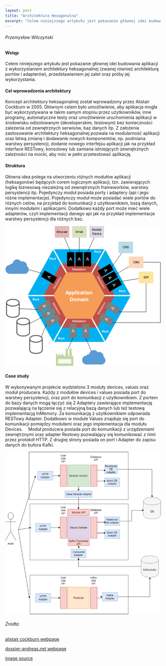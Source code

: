 ```yaml
---
layout: post
title: "Architektura Hexagonalna"
excerpt: "Celem niniejszego artykułu jest pokazanie głównej idei budowania aplikacji z wykorzystaniem architektury heksagonalnej (zwanej również architekturą portów i adapterów), przedstawieniem..."
---
```


###### Przemysław Wilczyński
#### Wstęp
Celem niniejszego artykułu jest pokazanie głównej idei budowania aplikacji z wykorzystaniem 
architektury heksagonalnej (zwanej również architekturą portów i adapterów), przedstawieniem 
jej zalet oraz próby jej wykorzystania.
#### Cel wprowadzenia architektury
Koncept architektury heksagonalnej został wprowadzony przez Alistair Cockburn w 2005. 
Głównym celem było umożliwienie, aby aplikacja mogła być wykorzystywana w takim samym stopniu przez 
użytkowników, inne programy, automatyczne testy oraz umożliwienie uruchomienia aplikacji w środowisku 
odizolowanym (developerskim, testowym) bez konieczności zależenia od zewnętrznych serwisów, baz danych itp.
Z  założenia zastosowanie architektury heksagonalnej pozwala na modularność aplikacji oraz łatwą zmianę 
i dodawanie nowych komponentów, np. podmiana warstwy persystencji, dodanie nowego interfejsu aplikacji 
jak na przykład interface RESTowy, konsolowy lub zamiana istniejących zewnętrznych zależności na mocki, 
aby móc w pełni przetestować aplikację.
#### Struktura
Główna idea polega na utworzeniu różnych modułów aplikacji (heksagonów) będących corem logicznym 
aplikacji, tzn. zawierających logikę biznesową niezależną od zewnętrznych frameworków, warstwy 
persystencji itp. 
Pojedynczy moduł posiada porty i adaptery (api i jego różne implementacje). Pojedynczy moduł może 
posiadać wiele portów do różnych celów, na przykład do komunikacji z użytkownikiem, bazą danych, innymi 
modułami i aplikacjami. Dodatkowo każdy port może mieć wiele adapterów, czyli implementacji danego api 
jak na przykład implementacje warstwy persystencji dla różnych baz.

![Schemat modułu](https://github.com/kamdibus/PIK/blob/gh-pages/img/hex.png?raw=true "Struktura modułu")

#### Case study
W wykonywanym projekcie wydzielono 3 moduły devices, values oraz moduł producera. Każdy z modułów devices i values posiada port do 
warstwy persystencji, oraz port do komunikacji z użytkownikiem. Z portem 
do bazy danych mogą łączyć się 2 Adaptery zawierające implementację pozwalającą na łączenie się z 
relacyjną bazą danych lub też testową implementacją InMemory. Za komunikację z użytkownikiem odpowiada 
RESTowy Adapter. 
Dodatkowo w module Values znajduje się port do komunikacji pomiędzy modułami oraz jego implementacja 
dla modułu Devices. 
Moduł producera posiada port do komunikacji z urządzeniami zewnętrznymi oraz adapter Restowy pozwalający się komunikować
z nimi przez protokół HTTP. Z drugiej strony posiada on port i Adapter do zapisu danych do bufora Kafki.


![Architektura aplikajci](https://github.com/kamdibus/PIK/blob/gh-pages/img/arch4.png?raw=true "Architektura")

###### Źródła:
[alistair cockburn webpage](http://alistair.cockburn.us/Hexagonal+architecture)

[dossier-andreas.net webpage](http://www.dossier-andreas.net/software_architecture/ports_and_adapters.html)

[image source](http://geekswithblogs.net/cyoung/archive/2014/12/20/hexagonal-architecturendashthe-great-reconciler.aspx)
